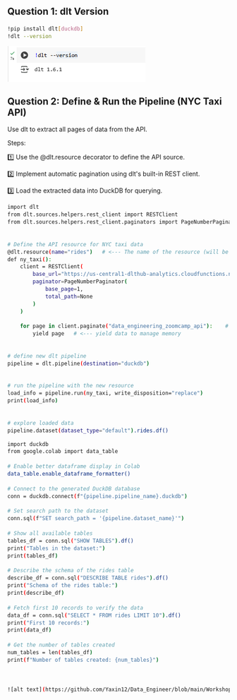 ## Question 1: dlt Version

```bash
!pip install dlt[duckdb]
!dlt --version
```

![alt text](https://github.com/Yaxin12/Data_Engineer/blob/main/Workshop%201_Ingestion%20with%20dlt/image/Screenshot%202025-02-15%20114704.png)

## Question 2: Define & Run the Pipeline (NYC Taxi API)
Use dlt to extract all pages of data from the API.

Steps:

1️⃣ Use the @dlt.resource decorator to define the API source.

2️⃣ Implement automatic pagination using dlt's built-in REST client.

3️⃣ Load the extracted data into DuckDB for querying.

```bash
import dlt
from dlt.sources.helpers.rest_client import RESTClient
from dlt.sources.helpers.rest_client.paginators import PageNumberPaginator


# Define the API resource for NYC taxi data
@dlt.resource(name="rides")   # <--- The name of the resource (will be used as the table name)
def ny_taxi():
    client = RESTClient(
        base_url="https://us-central1-dlthub-analytics.cloudfunctions.net/data_engineering_zoomcamp_api",
        paginator=PageNumberPaginator(
            base_page=1,
            total_path=None
        )
    )

    for page in client.paginate("data_engineering_zoomcamp_api"):    # <--- API endpoint for retrieving taxi ride data
        yield page   # <--- yield data to manage memory


# define new dlt pipeline
pipeline = dlt.pipeline(destination="duckdb")


# run the pipeline with the new resource
load_info = pipeline.run(ny_taxi, write_disposition="replace")
print(load_info)


# explore loaded data
pipeline.dataset(dataset_type="default").rides.df()
```

```bash
import duckdb
from google.colab import data_table

# Enable better dataframe display in Colab
data_table.enable_dataframe_formatter()

# Connect to the generated DuckDB database
conn = duckdb.connect(f"{pipeline.pipeline_name}.duckdb")

# Set search path to the dataset
conn.sql(f"SET search_path = '{pipeline.dataset_name}'")

# Show all available tables
tables_df = conn.sql("SHOW TABLES").df()
print("Tables in the dataset:")
print(tables_df)

# Describe the schema of the rides table
describe_df = conn.sql("DESCRIBE TABLE rides").df()
print("Schema of the rides table:")
print(describe_df)

# Fetch first 10 records to verify the data
data_df = conn.sql("SELECT * FROM rides LIMIT 10").df()
print("First 10 records:")
print(data_df)

# Get the number of tables created
num_tables = len(tables_df)
print(f"Number of tables created: {num_tables}")



![alt text](https://github.com/Yaxin12/Data_Engineer/blob/main/Workshop%201_Ingestion%20with%20dlt/image/Screenshot%202025-02-15%20115238.png)